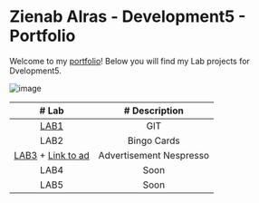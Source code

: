 
# Zienab Alras - Development5 - Portfolio

  Welcome to my [portfolio](https://github.com/ZienabAlr/DEV5-MyPortfolio.git)! Below you will find my Lab projects for Dvelopment5. 


  ![image](https://user-images.githubusercontent.com/101997484/192115275-b5b5e363-aec0-4ead-9d97-6d1cd261117b.png)



| # Lab     | # Description |
| :--------:| :------------: |
| [LAB1](https://github.com/ZienabAlr/DEV5-LAB1.git) | GIT   | 
| LAB2      | Bingo Cards     | 
| [LAB3](https://github.com/ZienabAlr/DEV5-MyPortfolio.git) + [Link to ad](https://lab3-ochre-delta.vercel.app/) | Advertisement Nespresso  | 
| LAB4      | Soon     | 
| LAB5      | Soon     | 
